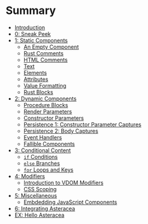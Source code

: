 # Summary

- [Introduction](./intro.md)
- [0: Sneak Peek](./0_sneak_peek.md)
- [1: Static Components](./1_static_components.md)
  - [An Empty Component](./1_1_empty_component.md)
  - [Rust Comments](./1_2_rust_comments.md)
  - [HTML Comments](./1_3_html_comments.md)
  - [Text](./1_4_text.md)
  - [Elements](./static_components/elements.md)
  - [Attributes]()
  - [Value Formatting]()
  - [Rust Blocks]()
- [2: Dynamic Components]()
  - [Procedure Blocks]()
  - [Render Parameters]()
  - [Constructor Parameters]()
  - [Persistence 1: Constructor Parameter Captures]()
  - [Persistence 2: Body Captures](./2_5_body_captures.md)
  - [Event Handlers]()
  - [Fallible Components]()
- [3: Conditional Content]()
  - [`if` Conditions]()
  - [`else` Branches]()
  - [`for` Loops and Keys]()
- [4: Modifiers]()
  - [Introduction to VDOM Modifiers]()
  - [CSS Scoping]()
- [5: Miscellaneous]()
  - [Embdedding JavaScript Components]()
- [6: Integrating Asteracea]()
- [EX: Hello Asteracea](./ex_hello_asteracea.md)
